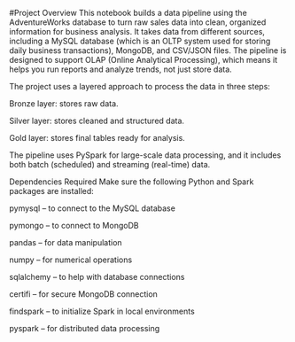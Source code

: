 #Project Overview
This notebook builds a data pipeline using the AdventureWorks database to turn raw sales data into clean, organized information for business analysis. It takes data from different sources, including a MySQL database (which is an OLTP system used for storing daily business transactions), MongoDB, and CSV/JSON files. The pipeline is designed to support OLAP (Online Analytical Processing), which means it helps you run reports and analyze trends, not just store data.

The project uses a layered approach to process the data in three steps:

Bronze layer: stores raw data.

Silver layer: stores cleaned and structured data.

Gold layer: stores final tables ready for analysis.

The pipeline uses PySpark for large-scale data processing, and it includes both batch (scheduled) and streaming (real-time) data.

Dependencies Required
Make sure the following Python and Spark packages are installed:

pymysql – to connect to the MySQL database

pymongo – to connect to MongoDB

pandas – for data manipulation

numpy – for numerical operations

sqlalchemy – to help with database connections

certifi – for secure MongoDB connection

findspark – to initialize Spark in local environments

pyspark – for distributed data processing
